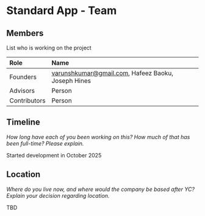 
# Standard App - Team

## Members

List who is working on the project

| Role | Name |
| :---- | :---- |
| Founders | [varunshkumar@gmail.com](mailto:varunshkumar@gmail.com), Hafeez Baoku, Joseph Hines |
| Advisors | Person |
| Contributors | Person |

## Timeline

*How long have each of you been working on this? How much of that has been full-time? Please explain.*

Started development in October 2025

## Location

*Where do you live now, and where would the company be based after YC? Explain your decision regarding location.*

TBD


